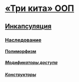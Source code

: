 # [**«Три кита» ООП**](https://github.com/SuvStreet/IT_Step_Cpp/tree/master/ClassWork/Lesson1#Три-кита-ООП)
## [**Инкапсуляция**](https://github.com/SuvStreet/IT_Step_Cpp/tree/master/ClassWork/Lesson1#Инкапсуляция)
### [**Наследование**](https://github.com/SuvStreet/IT_Step_Cpp/tree/master/ClassWork/Lesson1#Наследование)
#### [**Полиморфизм**](https://github.com/SuvStreet/IT_Step_Cpp/tree/master/ClassWork/Lesson1#Полиморфизм)
##### [**Модификаторы доступа**](https://github.com/SuvStreet/IT_Step_Cpp/tree/master/ClassWork/Lesson1#Модификаторы-доступа)
###### [**Конструкторы**](https://github.com/SuvStreet/IT_Step_Cpp/tree/master/ClassWork/Lesson1#Конструкторы)
